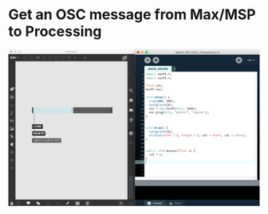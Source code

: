 # Get an OSC message from Max/MSP to Processing

![](https://github.com/hanswillem/max_to_processing_osc/blob/master/image.png)
